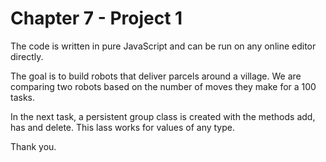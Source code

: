 # Chapter 7 - Project 1

  The code is written in pure JavaScript and can be run on any online editor directly.

  The goal is to build robots that deliver parcels around a village. We are comparing two robots based on the number of moves they make for a 100 tasks. 
  
  In the next task, a persistent group class is created with the methods add, has and delete. This lass works for values of any type.

  Thank you.
